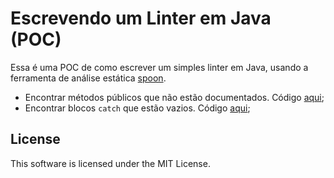 # Escrevendo um Linter em Java (POC)

Essa é uma POC de como escrever um simples linter em Java, usando a ferramenta de análise estática [spoon](https://github.com/INRIA/spoon).

- Encontrar métodos públicos que não estão documentados. Código [aqui](https://github.com/gustavopintozup/poc-java-linter/blob/main/src/main/java/br/com/stackedu/linter/PublicMethodsWithoutDocsProcessor.java);
- Encontrar blocos `catch` que estão vazios. Código [aqui](https://github.com/gustavopintozup/poc-java-linter/blob/main/src/main/java/br/com/stackedu/linter/TryWithEmptyCatchProcessor.java);


## License

This software is licensed under the MIT License.